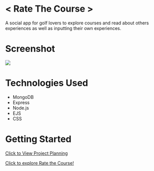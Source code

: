 # < Rate The Course >
A social app for golf lovers to explore courses and read about others experiences as well as inputting their own experiences.

# Screenshot
<img src="https://i.imgur.com/cyP9Igv.png">

# Technologies Used

- MongoDB
- Express
- Node.js
- EJS
- CSS

# Getting Started

[Click to View Project Planning](https://trello.com/b/NJ3pwyoh/rate-the-course)

[Click to explore Rate the Course!](https://rate-the-course-2024-d5349d989952.herokuapp.com/)

